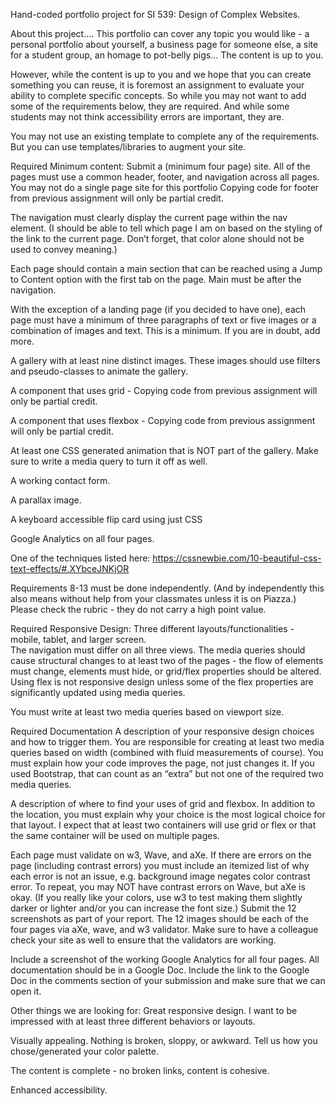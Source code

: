 Hand-coded portfolio project for SI 539: Design of Complex Websites.

About this project….
This portfolio can cover any topic you would like - a personal portfolio about yourself, a business page for someone else, a site for a student group, an homage to pot-belly pigs…  The content is up to you. 

However, while the content is up to you and we hope that you can create something you can reuse, it is foremost an assignment to evaluate your ability to complete specific concepts.  So while you may not want to add some of the requirements below, they are required.  And while some students may not think accessibility errors are important, they are.

You may not use an existing template to complete any of the requirements.  But you can use templates/libraries to augment your site.

Required Minimum content:
Submit a (minimum four page) site.  All of the pages must use a common header, footer, and navigation across all pages. 
You may not do a single page site for this portfolio
Copying code for footer from previous assignment will only be partial credit.


The navigation must clearly display the current page within the nav element. (I should be able to tell which page I am on based on the styling of the link to the current page.  Don’t forget, that color alone should not be used to convey meaning.)


Each page should contain a main section that can be reached using a Jump to Content option with the first tab on the page.  Main must be after the navigation.


With the exception of a landing page (if you decided to have one), each page must have a minimum of three paragraphs of text or five images or a combination of images and text.  This is a minimum.  If you are in doubt, add more.


A gallery with at least nine distinct images.  These images should use filters and pseudo-classes to animate the gallery.


A component that uses grid - Copying code from previous assignment will only be partial credit.


A component that uses flexbox - Copying code from previous assignment will only be partial credit.


At least one CSS generated animation that is NOT part of the gallery.  Make sure to write a media query to turn it off as well.


A working contact form.


A parallax image.


A keyboard accessible flip card using just CSS


 Google Analytics on all four pages.


One of the techniques listed here: https://cssnewbie.com/10-beautiful-css-text-effects/#.XYbceJNKjOR

Requirements 8-13 must be done independently. (And by independently this also means without help from your classmates unless it is on Piazza.)  Please check the rubric - they do not carry a high point value.
 
Required Responsive Design:
Three different layouts/functionalities - mobile, tablet, and larger screen.  
The navigation must differ on all three views.
The media queries should cause structural changes to at least two of the pages - the flow of elements must change, elements must hide, or grid/flex properties should be altered.  
Using flex is not responsive design unless some of the flex properties are significantly updated using media queries.


You must write at least two media queries based on viewport size.  



Required Documentation
A description of your responsive design choices and how to trigger them.  You are responsible for creating at least two media queries based on width (combined with fluid measurements of course).  You must explain how your code improves the page, not just changes it. If you used Bootstrap, that can count as an “extra” but not one of the required two media queries.


A description of where to find your uses of grid and flexbox.  In addition to the location, you must explain why your choice is the most logical choice for that layout.   I expect that at least two containers will use grid or flex or that the same container will be used on multiple pages.


Each page must validate on w3, Wave, and aXe.   If there are errors on the page (including contrast errors) you must include an itemized list of why each error is not an issue, e.g. background image negates color contrast error.  To repeat, you may NOT have contrast errors on Wave, but aXe is okay.  (If you really like your colors, use w3 to test making them slightly darker or lighter and/or you can increase the font size.)  Submit the 12 screenshots as part of your report.  The 12 images should be each of the four pages via aXe, wave, and w3 validator.   Make sure to have a colleague check your site as well to ensure that the validators are working.


Include a screenshot of the working Google Analytics for all four pages.
All documentation should be in a Google Doc.  Include the link to the Google Doc in the comments section of your submission and make sure that we can open it.
 
Other things we are looking for:
Great responsive design.  I want to be impressed with at least three different behaviors or layouts.


Visually appealing.  Nothing is broken, sloppy, or awkward. Tell us how you chose/generated your color palette.  


The content is complete - no broken links, content is cohesive.


Enhanced accessibility.
